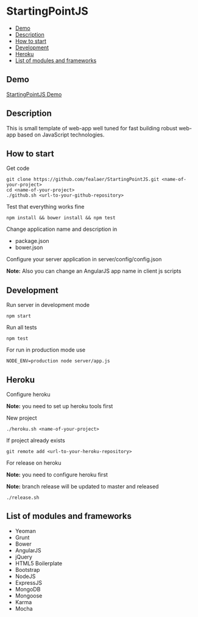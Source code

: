 # StartingPointJS

- [Demo](#demo)
- [Description](#description)
- [How to start](#start)
- [Development](#development)
- [Heroku](#heroku)
- [List of modules and frameworks](#modules)

## Demo
[StartingPointJS Demo](http://startingpointjs.herokuapp.com)

## Description
This is small template of web-app well tuned for fast building robust web-app based on JavaScript technologies.

## How to start

Get code
```shell
git clone https://github.com/fealaer/StartingPointJS.git <name-of-your-project>
cd <name-of-your-project>
./github.sh <url-to-your-github-repository>
```

Test that everything works fine
```shell
npm install && bower install && npm test
```

Change application name and description in

* package.json
* bower.json

Configure your server application in server/config/config.json

**Note:** Also you can change an AngularJS app name in client js scripts

## Development

Run server in development mode
```shell
npm start
```

Run all tests
```shell
npm test
```

For run in production mode use
```shell
NODE_ENV=production node server/app.js
```

## Heroku

Configure heroku

**Note:** you need to set up heroku tools first

New project

```shell
./heroku.sh <name-of-your-project>
```

If project already exists

```shell
git remote add <url-to-your-heroku-repository>
```

For release on heroku

**Note:** you need to configure heroku first

**Note:** branch release will be updated to master and released

```shell
./release.sh
```

## List of modules and frameworks

* Yeoman
* Grunt
* Bower
* AngularJS
* jQuery
* HTML5 Boilerplate
* Bootstrap
* NodeJS
* ExpressJS
* MongoDB
* Mongoose
* Karma
* Mocha